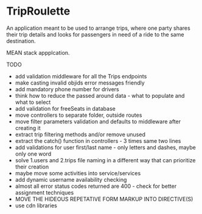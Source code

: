 TripRoulette
=========

An application meant to be used to arrange trips, where one party shares their trip details and looks for passengers in need of a ride to the same destination.

MEAN stack appplcation.


TODO
- add validation middleware for all the Trips endpoints
- make casting invalid objids error messages friendly
- add mandatory phone number for drivers
- think how to reduce the passed around data - what to populate and what to select
- add validation for freeSeats in database
- move controllers to separate folder, outside routes
- move filter parameters validation and defaults to middleware after creating it
- extract trip filtering methods and/or remove unused
- extract the catch() function in controllers - 3 times same two lines
- add validations for user first/last name - only letters and dashes, maybe only one word
- solve 1.users and 2.trips file naming in a different way that can prioritize their creation
- maybe move some activities into service/services
- add dynamic username availability checking
- almost all error status codes returned are 400 - check for better assignment techniques
- MOVE THE HIDEOUS REPETATIVE FORM MARKUP INTO DIRECTIVE(S)
- use cdn libraries